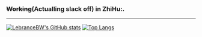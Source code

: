 ### ~~Working~~(Actualling slack off) in ZhiHu:.

---

[![LebranceBW's GitHub stats](https://github-readme-stats.vercel.app/api?username=LebranceBW)](https://github.com/anuraghazra/github-readme-stats)
[![Top Langs](https://github-readme-stats.vercel.app/api/top-langs/?username=LebranceBW&layout=compact&hide=Ada,Verilog)](https://github.com/anuraghazra/github-readme-stats)


<!--
**LebranceBW/LebranceBW** is a ✨ _special_ ✨ repository because its `README.md` (this file) appears on your GitHub profile.

Here are some ideas to get you started:

- 🔭 I’m currently working on ...
- 🌱 I’m currently learning ...
- 👯 I’m looking to collaborate on ...
- 🤔 I’m looking for help with ...
- 💬 Ask me about ...
- 📫 How to reach me: ...
- 😄 Pronouns: ...
- ⚡ Fun fact: ...
-->
